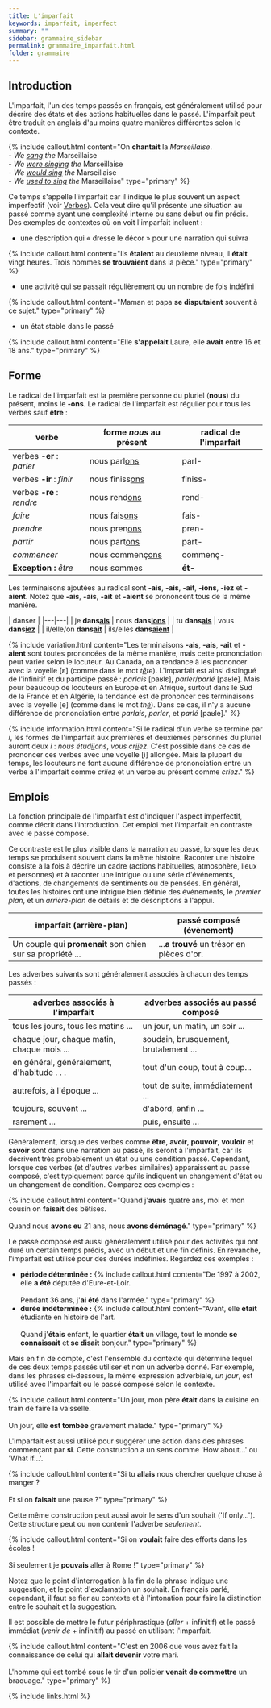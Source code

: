 ```yaml
---
title: L'imparfait
keywords: imparfait, imperfect
summary: ""
sidebar: grammaire_sidebar
permalink: grammaire_imparfait.html
folder: grammaire
---
```


## Introduction

L'<a data-toggle="tooltip" data-original-title="{{site.data.glossary.imparfait}}">imparfait</a>, l'un des temps passés en français, est généralement utilisé pour décrire des états et des actions habituelles dans le passé. L'imparfait peut être traduit en anglais d'au moins quatre manières différentes selon le contexte.

{% include callout.html content="On **chantait** la *Marseillaise*.<br/>- *We <ins>sang</ins> the* Marseillaise<br/>- *We <ins>were singing</ins> the* Marseillaise<br/>- *We <ins>would sing</ins> the* Marseillaise<br/>- *We <ins>used to sing</ins> the* Marseillaise" type="primary" %}

Ce temps s'appelle l'imparfait car il indique le plus souvent un aspect imperfectif (voir [Verbes](/grammaire_verbes.html#aspect)). Cela veut dire qu'il présente une situation au passé comme ayant une complexité interne ou sans début ou fin précis. Des exemples de contextes où on voit l'imparfait incluent&nbsp;:

+ une description qui « dresse le décor » pour une narration qui suivra

{% include callout.html content="Ils **étaient** au deuxième niveau, il **était** vingt heures. Trois hommes **se trouvaient** dans la pièce." type="primary" %}

+ une activité qui se passait régulièrement ou un nombre de fois indéfini

{% include callout.html content="Maman et papa **se disputaient** souvent à ce sujet." type="primary" %}

+ un état stable dans le passé

{% include callout.html content="Elle **s'appelait** Laure, elle **avait** entre 16 et 18 ans." type="primary" %}

## Forme
Le <a data-toggle="tooltip" data-original-title="{{site.data.glossary.radical}}">radical</a> de l'imparfait est la première <a data-toggle="tooltip" data-original-title="{{site.data.glossary.personne}}">personne</a> du pluriel (**nous**) du présent, moins le **-ons**. Le radical de l'imparfait est régulier pour tous les verbes sauf **être**&nbsp;:

| verbe | forme *nous* au présent | radical de l'imparfait |
|---|---|---|
| verbes **-er**&nbsp;: *parler* | nous parl<ins>ons</ins> | parl- |
| verbes **-ir**&nbsp;: *finir* | nous finiss<ins>ons</ins> | finiss- |
| verbes **-re**&nbsp;: *rendre* | nous rend<ins>ons</ins> | rend- |
| *faire* | nous fais<ins>ons</ins> | fais- |
| *prendre* | nous pren<ins>ons</ins> | pren- |
| *partir* | nous part<ins>ons</ins> | part- |
| *commencer* | nous commenç<ins>ons</ins> | commenç- |
| **Exception&nbsp;:** *être* | nous sommes | **ét-** |

Les <a data-toggle="tooltip" data-original-title="{{site.data.glossary.terminaison}}">terminaisons</a> ajoutées au radical sont **-ais**, **-ais**, **-ait**, **-ions**, **-iez** et **-aient**. Notez que **-ais**, **-ais**, **-ait** et **-aient** se prononcent tous de la même manière.

| danser |
|---|---|
| je **dans<ins>ais</ins>** | nous **dans<ins>ions</ins>** |
| tu **dans<ins>ais</ins>** | vous **dans<ins>iez</ins>** |
| il/elle/on **dans<ins>ait</ins>** | ils/elles **dans<ins>aient</ins>** |

{% include variation.html content="Les terminaisons **-ais**, **-ais**, **-ait** et **-aient** sont toutes prononcées de la même manière, mais cette prononciation peut varier selon le locuteur. Au Canada, on a tendance à les prononcer avec la voyelle [ɛ] (comme dans le mot *t<ins>ê</ins>te*). L'imparfait est ainsi distingué de l'infinitif et du participe passé&nbsp;: *parlais* [paʁlɛ], *parler*/*parlé* [paʁle]. Mais pour beaucoup de locuteurs en Europe et en Afrique, surtout dans le Sud de la France et en Algérie, la tendance est de prononcer ces terminaisons avec la voyelle [e] (comme dans le mot *th<ins>é</ins>*). Dans ce cas, il n'y a aucune différence de prononciation entre *parlais*, *parler*, et *parlé* [paʁle]." %}

{% include information.html content="Si le radical d'un verbe se termine par *i*, les formes de l'imparfait aux premières et deuxièmes personnes du pluriel auront deux *i*&nbsp;: *nous étud<ins>ii</ins>ons*, *vous cr<ins>ii</ins>ez*. C'est possible dans ce cas de prononcer ces verbes avec une voyelle [i] allongée. Mais la plupart du temps, les locuteurs ne font aucune différence de prononciation entre un verbe à l'imparfait comme *criiez* et un verbe au présent comme *criez*." %}

## Emplois

La fonction principale de l'imparfait est d'indiquer l'aspect imperfectif, comme décrit dans l'introduction. Cet emploi met l'imparfait en contraste avec le <a data-toggle="tooltip" data-original-title="{{site.data.glossary.passe-compose}}">passé composé</a>.

Ce contraste est le plus visible dans la narration au passé, lorsque les deux temps se produisent souvent dans la même histoire. Raconter une histoire consiste à la fois à décrire un cadre (actions habituelles, atmosphère, lieux et personnes) et à raconter une intrigue ou une série d'événements, d'actions, de changements de sentiments ou de pensées. En général, toutes les histoires ont une intrigue bien définie des événements, le *premier plan*, et un *arrière-plan* de détails et de descriptions à l'appui.

| imparfait (arrière-plan) | passé composé (évènement) |
|---|---|
| Un couple qui **promenait** son chien sur sa propriété ... | ...**a trouvé** un trésor en pièces d'or. |

Les <a data-toggle="tooltip" data-original-title="{{site.data.glossary.adverbe}}">adverbes</a> suivants sont généralement associés à chacun des temps passés&nbsp;:

| adverbes associés à l'imparfait | adverbes associés au passé composé |
|---|---|
| tous les jours, tous les matins ... | un jour, un matin, un soir ... |
| chaque jour, chaque matin, chaque mois ... | soudain, brusquement, brutalement ... |
| en général, généralement, d'habitude . . . | tout d'un coup, tout à coup... |
| autrefois, à l'époque ... | tout de suite, immédiatement ... |
| toujours, souvent ... | d'abord, enfin ... |
| rarement ... | puis, ensuite ... |

Généralement, lorsque des verbes comme **être**, **avoir**, **pouvoir**, **vouloir** et **savoir** sont dans une narration au passé, ils seront à l'imparfait, car ils décrivent très probablement un état ou une condition passé. Cependant, lorsque ces verbes (et d'autres verbes similaires) apparaissent au passé composé, c'est typiquement parce qu'ils indiquent un changement d'état ou un changement de condition. Comparez ces exemples&nbsp;:

{% include callout.html content="Quand j'**avais** quatre ans, moi et mon cousin on **faisait** des bêtises.<br/><br/>Quand nous **avons eu** 21 ans, nous **avons déménagé**." type="primary" %}

Le passé composé est aussi généralement utilisé pour des activités qui ont duré un certain temps précis, avec un début et une fin définis. En revanche, l'imparfait est utilisé pour des durées indéfinies. Regardez ces exemples&nbsp;: 

* **période déterminée&nbsp;:** 
{% include callout.html content="De 1997 à 2002, elle **a été** députée d'Eure-et-Loir.<br/><br/>Pendant 36 ans, j'**ai été** dans l'armée." type="primary" %}
* **durée indéterminée&nbsp;:** 
{% include callout.html content="Avant, elle **était** étudiante en histoire de l'art.<br/><br/>Quand j'**étais** enfant, le quartier **était** un village, tout le monde **se connaissait** et **se disait** bonjour." type="primary" %}

Mais en fin de compte, c'est l'ensemble du contexte qui détermine lequel de ces deux temps passés utiliser et non un adverbe donné. Par exemple, dans les phrases ci-dessous, la même expression adverbiale, *un jour*, est utilisé avec l'imparfait ou le passé composé selon le contexte.

{% include callout.html content="Un jour, mon père **était** dans la cuisine en train de faire la vaisselle.<br/><br/>Un jour, elle **est tombée** gravement malade." type="primary" %}

L'imparfait est aussi utilisé pour suggérer une action dans des phrases commençant par **si**. Cette <a data-toggle="tooltip" data-original-title="{{site.data.glossary.construction}}">construction</a> a un sens comme 'How about...' ou 'What if...'.

{% include callout.html content="Si tu **allais** nous chercher quelque chose à manger&nbsp;?<br/><br/>Et si on **faisait** une pause&nbsp;?" type="primary" %}

Cette même construction peut aussi avoir le sens d'un souhait ('If only...'). Cette structure peut ou non contenir l'adverbe *seulement*.

{% include callout.html content="Si on **voulait** faire des efforts dans les écoles&nbsp;!<br/><br/>Si seulement je **pouvais** aller à Rome&nbsp;!" type="primary" %}

Notez que le point d'interrogation à la fin de la phrase indique une suggestion, et le point d'exclamation un souhait. En français parlé, cependant, il faut se fier au contexte et à l'intonation pour faire la distinction entre le souhait et la suggestion.

Il est possible de mettre le futur périphrastique (*aller* + <a data-toggle="tooltip" data-original-title="{{site.data.glossary.infinitif}}">infinitif</a>) et le passé immédiat (*venir de* + infinitif) au passé en utilisant l'imparfait.

{% include callout.html content="C'est en 2006 que vous avez fait la connaissance de celui qui **allait devenir** votre mari.<br/><br/>L'homme qui est tombé sous le tir d'un policier **venait de commettre** un braquage." type="primary" %}

{% include links.html %}
